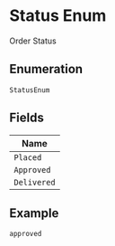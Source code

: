 
# Status Enum

Order Status

## Enumeration

`StatusEnum`

## Fields

| Name |
|  --- |
| `Placed` |
| `Approved` |
| `Delivered` |

## Example

```
approved
```

